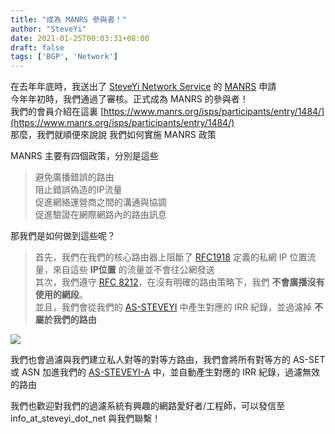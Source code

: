 ```yaml
---
title: "成為 MANRS 參與者！"
author: "SteveYi"
date: 2021-01-25T00:03:31+08:00
draft: false
tags: ['BGP', 'Network']
---
```


在去年年底時，我送出了 [SteveYi Network Service](https://network.steveyi.net/) 的 [MANRS](https://www.manrs.org/) 申請  
今年年初時，我們通過了審核。正式成為 MANRS 的參與者！  
我們的會員介紹在這裏 [https://www.manrs.org/isps/participants/entry/1484/](https://www.manrs.org/isps/participants/entry/1484/)  
那麼，我們就順便來說說 我們如何實施 MANRS 政策

MANRS 主要有四個政策，分別是這些

> 避免廣播錯誤的路由  
> 阻止錯誤偽造的IP流量  
> 促進網絡運營商之間的溝通與協調  
> 促進驗證在網際網路內的路由訊息

那我們是如何做到這些呢？

> 首先，我們在我們的核心路由器上阻斷了 [RFC1918](https://tools.ietf.org/html/rfc1918/) 定義的私網 IP 位置流量，來自這些 **IP位置** 的流量並不會往公網發送  
> 其次，我們遵守 [RFC 8212](https://tools.ietf.org/html/rfc8212/)，在沒有明確的路由策略下，我們 **不會廣播沒有使用的網段**。  
> 並且，我們會從我們的 [AS-STEVEYI](https://www.radb.net/query?keywords=AS-STEVEYI) 中產生對應的 IRR 紀錄，並過濾掉 **不屬於我們的路由**

![](https://i.imgur.com/3YMIHgZ.png)

我們也會過濾與我們建立私人對等的對等方路由，我們會將所有對等方的 AS-SET 或 ASN 加進我們的 [AS-STEVEYI-A](https://www.radb.net/query?keywords=AS-STEVEYI-A) 中，並自動產生對應的 IRR 紀錄，過濾無效的路由

我們也歡迎對我們的過濾系統有興趣的網路愛好者/工程師，可以發信至 info_at_steveyi_dot_net 與我們聯繫！
